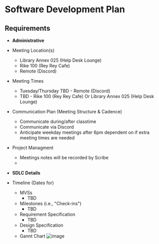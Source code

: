 # Software Development Plan

## Requirements
* **Administrative**
 * Meeting Location(s)
   * Library Annex 025 (Help Desk Lounge)
   * Rike 100 (Rey Rey Cafe)
   * Remote (Discord)
 * Meeting Times
   * Tuesday/Thursday TBD - Remote (Discord)
   * TBD - Rike 100 (Rey Rey Cafe) Or Library Annex 025 (Help Desk Lounge)
 * Communication Plan (Meeting Structure & Cadence)
   * Communicate during/after classtime
   * Communicate via Discord
   * Anticipate weekday meetings after 6pm dependent on if extra meeting times are needed
 * Project Managment
   * Meetings notes will be recorded by Scribe
   * 
    
* **SDLC Details**
* Timeline (Dates for)
  * MVSs
    * TBD
  * Milestones (i.e., "Check-ins")
    * TBD
  * Requirement Specification
    * TBD
  * Design Specification
    * TBD
  * Gannt Chart
  ![image]()

